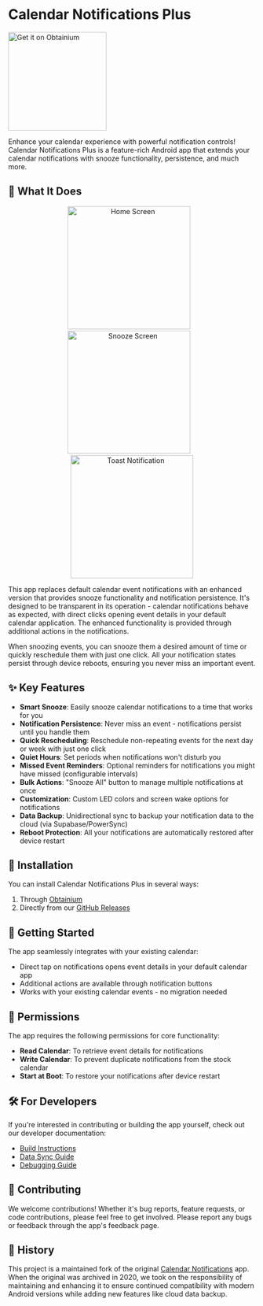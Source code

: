 # Calendar Notifications Plus

[<img src="https://raw.githubusercontent.com/ImranR98/Obtainium/refs/heads/main/assets/graphics/badge_obtainium.png" alt="Get it on Obtainium" width="200"/>](https://github.com/ImranR98/Obtainium)


Enhance your calendar experience with powerful notification controls! Calendar Notifications Plus is a feature-rich Android app that extends your calendar notifications with snooze functionality, persistence, and much more.

## 📱 What It Does

<p align="center">
  <img src="https://github.com/user-attachments/assets/fcadacbb-1309-4d92-92e4-721497f8968e" width="250" alt="Home Screen"/>&nbsp;&nbsp;&nbsp;
  <img src="https://github.com/user-attachments/assets/433f1ce4-99d9-4041-99f5-c7f06be0678e" width="250" alt="Snooze Screen"/>&nbsp;&nbsp;&nbsp;
  <img src="https://github.com/user-attachments/assets/96c1dfa9-b65b-46d3-a13d-a020041ae090" width="250" alt="Toast Notification"/>
</p>

This app replaces default calendar event notifications with an enhanced version that provides snooze functionality and notification persistence. It's designed to be transparent in its operation - calendar notifications behave as expected, with direct clicks opening event details in your default calendar application. The enhanced functionality is provided through additional actions in the notifications.

When snoozing events, you can snooze them a desired amount of time or quickly reschedule them with just one click. All your notification states persist through device reboots, ensuring you never miss an important event.

## ✨ Key Features

- **Smart Snooze**: Easily snooze calendar notifications to a time that works for you
- **Notification Persistence**: Never miss an event - notifications persist until you handle them
- **Quick Rescheduling**: Reschedule non-repeating events for the next day or week with just one click
- **Quiet Hours**: Set periods when notifications won't disturb you
- **Missed Event Reminders**: Optional reminders for notifications you might have missed (configurable intervals)
- **Bulk Actions**: "Snooze All" button to manage multiple notifications at once
- **Customization**: Custom LED colors and screen wake options for notifications
- **Data Backup**: Unidirectional sync to backup your notification data to the cloud (via Supabase/PowerSync)
- **Reboot Protection**: All your notifications are automatically restored after device restart

## 📱 Installation

You can install Calendar Notifications Plus in several ways:
1. Through [Obtainium](https://github.com/ImranR98/Obtainium)
2. Directly from our [GitHub Releases](https://github.com/williscool/CalendarNotification/releases)

## 🚀 Getting Started

The app seamlessly integrates with your existing calendar:
- Direct tap on notifications opens event details in your default calendar app
- Additional actions are available through notification buttons
- Works with your existing calendar events - no migration needed

## 📝 Permissions

The app requires the following permissions for core functionality:
- **Read Calendar**: To retrieve event details for notifications
- **Write Calendar**: To prevent duplicate notifications from the stock calendar
- **Start at Boot**: To restore your notifications after device restart

## 🛠️ For Developers

If you're interested in contributing or building the app yourself, check out our developer documentation:

- [Build Instructions](docs/BUILD.md)
- [Data Sync Guide](docs/DATA_SYNC_README.md)
- [Debugging Guide](docs/DEBUG.md)

## 💖 Contributing

We welcome contributions! Whether it's bug reports, feature requests, or code contributions, please feel free to get involved. Please report any bugs or feedback through the app's feedback page.

## 📜 History

This project is a maintained fork of the original [Calendar Notifications](https://github.com/quarck/CalendarNotification) app. When the original was archived in 2020, we took on the responsibility of maintaining and enhancing it to ensure continued compatibility with modern Android versions while adding new features like cloud data backup.
